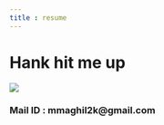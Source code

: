 ```yaml
---
title : resume
---
```

<!--- uses index.scss --->
<div class="flex-center">
    <h1>Hank hit me up</h1>
    <a href="https://www.linkedin.com/in/maghil/"><img src="{{site.baseurl}}/images/linkedIn_full.png"></a>	
    <h3>Mail ID : mmaghil2k@gmail.com</h3>
</div>